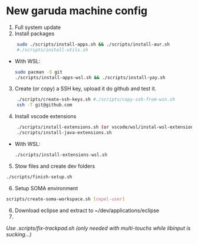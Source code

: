 # New garuda machine config

1. Full system update 
2. Install packages 
```bash
    sudo ./scripts/install-apps.sh && ./scripts/install-aur.sh
    #./scripts/install-utils.sh 
```
*	With WSL:

	```bash
    sudo pacman -S git
	./scripts/install-apps-wsl.sh && ./scripts/install-yay.sh
	```	
3. Create (or copy) a SSH key, upload it do github and test it.
```bash
    ./scripts/create-ssh-keys.sh #./scripts/copy-ssh-from-win.sh
    ssh -T git@github.com
```
4. Install vscode extensions
```bash
    ./scripts/install-extensions.sh (or vscode/wsl/instal-wsl-extensions.sh)
    ./scripts/install-java-extensions.sh
```
*	With WSL:

	```bash
	./scripts/install-extensions-wsl.sh
	```	
5. Stow files and create dev folders
```bash
./scripts/finish-setup.sh 
```
6. Setup SOMA environment
```bash
scripts/create-soma-workspace.sh [cepel-user]
```
6. Download eclipse and extract to ~/dev/applications/eclipse
7. 
*Use .scripts/fix-trackpad.sh (only needed with multi-touchs while libinput is sucking...)*        
